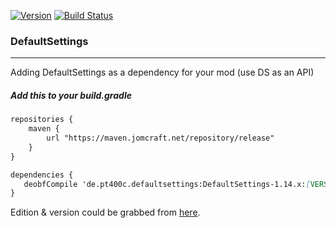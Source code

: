 [![Version](https://badgen.net/https/apiv1.jomcraft.net/stats/defaultsettings/endpoint)](https://gitlab.com/jomcraft-sources/defaultsettings) [![Build Status](https://gitlab.com/jomcraft-sources/defaultsettings/badges/1.15.2/pipeline.svg)](https://gitlab.com/jomcraft-sources/defaultsettings/tree/1.15.2)

### DefaultSettings

---

Adding DefaultSettings as a dependency for your mod (use DS as an API)

##### Add this to your build.gradle

```md
repositories {
    maven {
        url "https://maven.jomcraft.net/repository/release"
    }
}

dependencies {
   deobfCompile 'de.pt400c.defaultsettings:DefaultSettings-1.14.x:[VERSION]'
}
```

Edition & version could be grabbed from [here](https://maven.jomcraft.net/repository/release/de/pt400c/defaultsettings/).